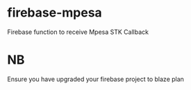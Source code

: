 # firebase-mpesa
Firebase function to receive Mpesa STK Callback

# NB
Ensure you have upgraded your firebase project to blaze plan

